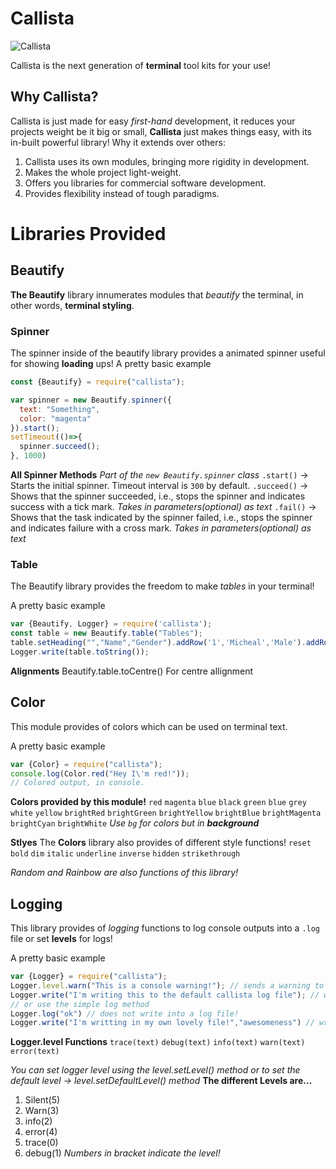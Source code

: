 # Callista
![Callista](https://media.discordapp.net/attachments/790866153316679680/816224826896154654/images__1_-removebg-preview.png)

Callista is the next generation of **terminal** tool kits for your use!

## Why Callista?
Callista is just made for easy *first-hand* development, it reduces your projects weight be it big or small, **Callista** just makes things easy, with its in-built powerful library!
Why it extends over others:
1. Callista uses its own modules, bringing more rigidity in development.
2. Makes the whole project light-weight.
3. Offers you libraries for commercial software development.
4. Provides flexibility instead of tough paradigms.

# Libraries Provided

## Beautify

**The Beautify** library innumerates modules that *beautify* the terminal, in other words, **terminal styling**.

### Spinner
The spinner inside of the beautify library provides a animated spinner useful for showing **loading** ups!
A pretty basic example
```js
const {Beautify} = require("callista");

var spinner = new Beautify.spinner({
  text: "Something",
  color: "magenta"
}).start();
setTimeout(()=>{
  spinner.succeed();
}, 1000)
```
**All Spinner Methods**
*Part of the `new Beautify.spinner` class*
``.start()`` -> Starts the initial spinner. Timeout interval is `300` by default.
``.succeed()`` -> Shows that the spinner succeeded, i.e., stops the spinner and indicates success with a tick mark. *Takes in parameters(optional) as text*
``.fail()`` -> Shows that the task indicated by the spinner failed, i.e., stops the spinner and indicates failure with a cross mark. *Takes in parameters(optional) as text*

### Table
The Beautify library provides the freedom to make *tables* in your terminal!

A pretty basic example
```js
var {Beautify, Logger} = require('callista');
const table = new Beautify.table("Tables");
table.setHeading("","Name","Gender").addRow('1','Micheal','Male').addRow('2',"Maria",'Female');
Logger.write(table.toString());

```
**Alignments**
Beautify.table.toCentre()  For centre allignment

## Color
This module provides of colors which can be used on terminal text.

A pretty basic example

```js
var {Color} = require("callista");
console.log(Color.red("Hey I\'m red!"));
// Colored output, in console.
```
**Colors provided by this module!**
`red`
`magenta`
`blue`
`black`
`green`
`blue`
`grey`
`white`
`yellow`
`brightRed`
`brightGreen`
`brightYellow`
`brightBlue`
`brightMagenta`
`brightCyan`
`brightWhite`
*Use `bg` for colors but in __background__*

**Stlyes**
The **Colors** library also provides of different style functions!
`reset`
`bold`
`dim`
`italic`
`underline`
`inverse`
`hidden`
`strikethrough`

*Random and Rainbow are also functions of this library!*

## Logging
This library provides of *logging* functions to log console outputs into a `.log` file or set **levels** for logs!

A pretty basic example
```js
var {Logger} = require("callista");
Logger.level.warn("This is a console warning!"); // sends a warning to the console
Logger.write("I'm writing this to the default callista log file"); // writes this into callista.log and the terminal
// or use the simple log method
Logger.log("ok") // does not write into a log file!
Logger.write("I'm writting in my own lovely file!","awesomeness") // writes to awesomeness.log
```
**Logger.level Functions**
`trace(text)`
`debug(text)`
`info(text)`
`warn(text)`
`error(text)`

*You can set logger level using the level.setLevel() method or to set the default level -> level.setDefaultLevel() method*
**The different Levels are...**
1. Silent(5)
2. Warn(3)
3. info(2)
4. error(4)
5. trace(0)
6. debug(1)
*Numbers in bracket indicate the level!*
